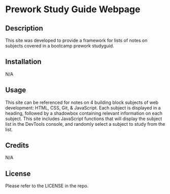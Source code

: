 # Prework Study Guide Webpage

## Description

This site was developed to provide a framework for lists of notes on subjects covered in a bootcamp prework studyguid.

## Installation

N/A

## Usage

This site can be referenced for notes on 4 building block subjects of web development: HTML, CSS, Git, & JavaScript.
Each subject is displayed in a heading, followed by a shadowbox containing relevant information on each subject.
This site includes JavaScript functions that will display the subject list in the DevTools console, and randomly select a subject to study from the list.

## Credits

N/A

## License

Please refer to the LICENSE in the repo.